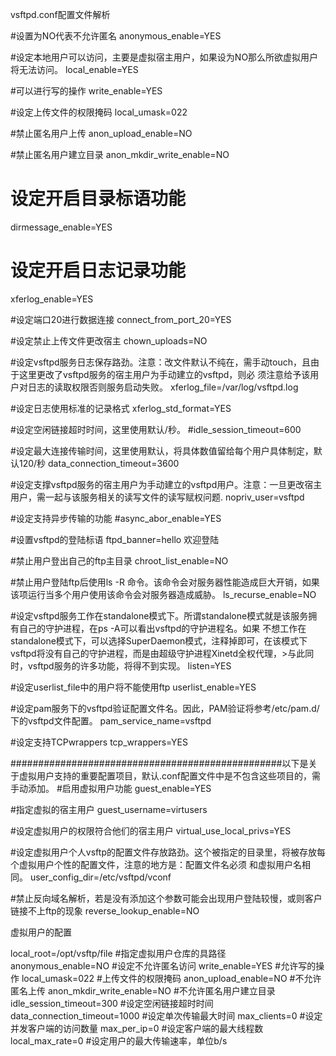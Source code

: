 vsftpd.conf配置文件解析

#设置为NO代表不允许匿名
anonymous_enable=YES

#设定本地用户可以访问，主要是虚拟宿主用户，如果设为NO那么所欲虚拟用户将无法访问。
local_enable=YES

#可以进行写的操作
write_enable=YES

#设定上传文件的权限掩码
local_umask=022

#禁止匿名用户上传
anon_upload_enable=NO

#禁止匿名用户建立目录
anon_mkdir_write_enable=NO

# 设定开启目录标语功能
dirmessage_enable=YES

# 设定开启日志记录功能
xferlog_enable=YES

#设定端口20进行数据连接
connect_from_port_20=YES

#设定禁止上传文件更改宿主
chown_uploads=NO

#设定vsftpd服务日志保存路劲。注意：改文件默认不纯在，需手动touch，且由于这里更改了vsftpd服务的宿主用户为手动建立的vsftpd，则必
须注意给予该用户对日志的读取权限否则服务启动失败。
xferlog_file=/var/log/vsftpd.log

#设定日志使用标准的记录格式
xferlog_std_format=YES

#设定空闲链接超时时间，这里使用默认/秒。
#idle_session_timeout=600

#设定最大连接传输时间，这里使用默认，将具体数值留给每个用户具体制定，默认120/秒
data_connection_timeout=3600

#设定支撑vsftpd服务的宿主用户为手动建立的vsftpd用户。注意：一旦更改宿主用户，需一起与该服务相关的读写文件的读写赋权问题.
nopriv_user=vsftpd

#设定支持异步传输的功能
#async_abor_enable=YES

#设置vsftpd的登陆标语
ftpd_banner=hello 欢迎登陆

#禁止用户登出自己的ftp主目录
chroot_list_enable=NO

#禁止用户登陆ftp后使用ls -R 命令。该命令会对服务器性能造成巨大开销，如果该项运行当多个用户使用该命令会对服务器造成威胁。
ls_recurse_enable=NO

#设定vsftpd服务工作在standalone模式下。所谓standalone模式就是该服务拥有自己的守护进程，在ps -A可以看出vsftpd的守护进程名。如果
不想工作在standalone模式下，可以选择SuperDaemon模式，注释掉即可，在该模式下vsftpd将没有自己的守护进程，而是由超级守护进程Xinetd全权代理，>与此同时，vsftpd服务的许多功能，将得不到实现。
listen=YES

#设定userlist_file中的用户将不能使用ftp
userlist_enable=YES


#设定pam服务下的vsftpd验证配置文件名。因此，PAM验证将参考/etc/pam.d/下的vsftpd文件配置。
pam_service_name=vsftpd

#设定支持TCPwrappers
tcp_wrappers=YES

#################################################以下是关于虚拟用户支持的重要配置项目，默认.conf配置文件中是不包含这些项目的，需手动添加。
#启用虚拟用户功能
guest_enable=YES

#指定虚拟的宿主用户
guest_username=virtusers

#设定虚拟用户的权限符合他们的宿主用户
virtual_use_local_privs=YES

#设定虚拟用户个人vsftp的配置文件存放路劲。这个被指定的目录里，将被存放每个虚拟用户个性的配置文件，注意的地方是：配置文件名必须
和虚拟用户名相同。
user_config_dir=/etc/vsftpd/vconf

#禁止反向域名解析，若是没有添加这个参数可能会出现用户登陆较慢，或则客户链接不上ftp的现象
reverse_lookup_enable=NO



虚拟用户的配置

local_root=/opt/vsftp/file
#指定虚拟用户仓库的具路径
anonymous_enable=NO
#设定不允许匿名访问
write_enable=YES
#允许写的操作
local_umask=022
#上传文件的权限掩码
anon_upload_enable=NO
#不允许匿名上传
anon_mkdir_write_enable=NO
#不允许匿名用户建立目录
idle_session_timeout=300
#设定空闲链接超时时间
data_connection_timeout=1000
#设定单次传输最大时间
max_clients=0
#设定并发客户端的访问数量
max_per_ip=0
#设定客户端的最大线程数
local_max_rate=0
#设定用户的最大传输速率，单位b/s
